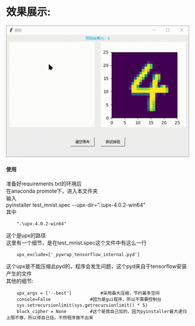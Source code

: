 效果展示:  
====
<img src="https://github.com/pickle780/MY_Digitdecter/blob/main/emnistRelated/gifs/emnist_test_show.gif" width="500"></img>

#### 使用  
准备好requirements.txt的环境后  
在anaconda promote下，进入本文件夹  
输入  
    pyinstaller test_mnist.spec --upx-dir=".\upx-4.0.2-win64" <br>
其中  
```
    ".\upx-4.0.2-win64"
```
这个是upx的路径  
这里有一个细节，是在test_mnist.spec这个文件中有这么一行  
```
    upx_exclude=['_pywrap_tensorflow_internal.pyd']
```
这个upx是不能压缩此pyd的，程序会发生问题，这个pyd来自于tensorflow安装产生的文件  
其他的细节:  
```
    upx_args = ['--best']			#采用最大压缩，节约最多空间  
    console=False				#因为是gui程序，所以不需要控制台  
    sys.setrecursionlimit(sys.getrecursionlimit() * 5)  
    block_cipher = None			#这个是我自己加的，因为pyinstaller最大递归上限不够，所以得自己括，不然程序做不出来  
```

